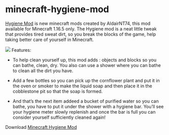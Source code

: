 # minecraft-hygiene-mod
<a href="https://mc-mods.net/hygiene-mod">Hygiene Mod</a> is new minecraft mods created by AldairNT74, this mod available for Minecraft 1.16.5 only. The Hygiene mod is a neat little tweak that provides tired sweat dirt, so you break the blocks of the game, help taking better care of yourself in Minecraft.

<img src ="https://i0.wp.com/mc-mods.net/wp-content/uploads/2022/03/Gui-Bar-Hygiene.png?resize=1024%2C576&ssl=1">
Features:

- To help clean yourself up, this mod adds : objects and blocks so you can bathe, clean, dry. You also can use a shower where you can bathe to clean all the dirt you have.

- Add a few bottles so you can pick up the cornflower plant and put it in the oven or smoker to make the liquid soap and then place it in the cobblestone pit so that the soap is formed.

- And that’s the next item addeed a bucket of purified water so you can bathe, you have to put it under the shower with a hygiene bar. You’ll see your hygiene meter slowly replenish and once the bar is full you can consider yourself sufficiently cleaned again!

Download <a href="https://mc-mods.net/hygiene-mod">Minecraft Hygiene Mod</a>
